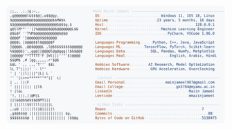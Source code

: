 <picture>
  <source srcset="https://raw.githubusercontent.com/mmazinjameel/mmazinjameel/main/dark_mode.svg?v=1745237929" media="(prefers-color-scheme: dark)">
  <img src="https://raw.githubusercontent.com/mmazinjameel/mmazinjameel/main/light_mode.svg?v=1745237929">
</picture>
